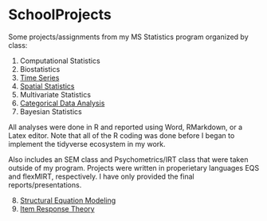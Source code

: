 # SchoolProjects
Some projects/assignments from my MS Statistics program organized by class:

1. Computational Statistics
2. Biostatistics
3. [Time Series](https://github.com/lgjohnson/SchoolProjects/tree/master/Time%20Series)
4. [Spatial Statistics](https://github.com/lgjohnson/SchoolProjects/tree/master/Spatial%20Analysis)
5. Multivariate Statistics
6. [Categorical Data Analysis](https://github.com/lgjohnson/SchoolProjects/tree/master/Categorical%20Data%20Analysis)
7. Bayesian Statistics


All analyses were done in R and reported using Word, RMarkdown, or a Latex editor. Note that all of the R coding was done before I began to implement the tidyverse ecosystem in my work.

Also includes an SEM class and Psychometrics/IRT class that were taken outside of my program. Projects were written in properietary languages EQS and flexMIRT, respectively. I have only provided the final reports/presentations.

8. [Structural Equation Modeling](https://github.com/lgjohnson/SchoolProjects/tree/master/Structural%20Equation%20Modeling)
9. [Item Response Theory](https://github.com/lgjohnson/SchoolProjects/tree/master/Item%20Response%20Theory)
